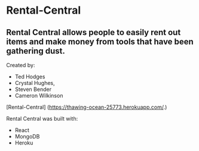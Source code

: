 Rental-Central
===============

## Rental Central allows people to easily rent out items and make money from tools that have been gathering dust.

Created by: 
* Ted Hodges 
* Crystal Hughes,
* Steven Bender   
* Cameron Wilkinson

[Rental-Central]
(https://thawing-ocean-25773.herokuapp.com/.)

Rental Central was built with:
* React 
* MongoDB
* Heroku


